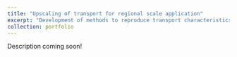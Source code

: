 ```yaml
---
title: "Upscaling of transport for regional scale application"
excerpt: "Development of methods to reproduce transport characteristics associated to local heterogeneity in large scale models. These methods include the Multirate-Mass Transfer approach.<br/><img src='/images/plume animation_2s.gif'>"
collection: portfolio
---
```


Description coming soon!
